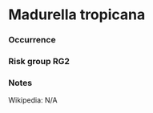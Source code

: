<!-- TITLE: Madurella tropicana  -->

# Madurella tropicana
### Occurrence

### Risk group RG2

### Notes

Wikipedia: N/A